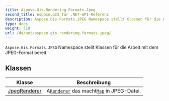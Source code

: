 ```yaml
---
title: Aspose.Gis.Rendering.Formats.Jpeg
second_title: Aspose.GIS für .NET-API-Referenz
description: Aspose.Gis.Formats.JPEG Namespace stellt Klassen für die Arbeit mit dem JPEGFormat bereit.
type: docs
weight: 310
url: /de/net/aspose.gis.rendering.formats.jpeg/
---
```

`Aspose.Gis.Formats.JPEG` Namespace stellt Klassen für die Arbeit mit dem JPEG-Format bereit.

## Klassen

| Klasse | Beschreibung |
| --- | --- |
| [JpegRenderer](./jpegrenderer/) | A[`Renderer`](../aspose.gis.rendering/renderer/) das macht[`Map`](../aspose.gis.rendering/map/) in JPEG-Datei. |


